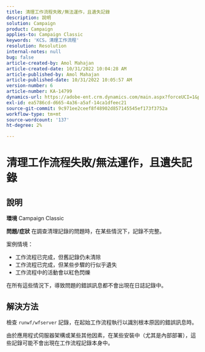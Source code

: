 ```yaml
---
title: 清理工作流程失敗/無法運作，且遺失記錄
description: 說明
solution: Campaign
product: Campaign
applies-to: Campaign Classic
keywords: 'KCS，清理工作流程'
resolution: Resolution
internal-notes: null
bug: false
article-created-by: Amol Mahajan
article-created-date: 10/31/2022 10:04:28 AM
article-published-by: Amol Mahajan
article-published-date: 10/31/2022 10:05:57 AM
version-number: 6
article-number: KA-14799
dynamics-url: https://adobe-ent.crm.dynamics.com/main.aspx?forceUCI=1&pagetype=entityrecord&etn=knowledgearticle&id=271ea964-0359-ed11-9561-6045bd006079
exl-id: ea5786cd-d665-4a36-a5af-14ca1dfeec21
source-git-commit: 9c971ee2ceef8f48902d857145545ef173f3752a
workflow-type: tm+mt
source-wordcount: '137'
ht-degree: 2%

---
```


# 清理工作流程失敗/無法運作，且遺失記錄

## 說明

<b>環境</b>
Campaign Classic


<b>問題/症狀</b>
在調查清理記錄的問題時，在某些情況下，記錄不完整。

案例情境：

- 工作流程已完成，但舊記錄仍未清除
- 工作流程已完成，但某些步驟的行似乎遺失
- 工作流程中的活動會以紅色閃爍


在所有這些情況下，導致問題的錯誤訊息都不會出現在日誌記錄中。


## 解決方法


檢查 `runwf/wfserver` 記錄，在起始工作流程執行以識別根本原因的錯誤訊息時。

由於應用程式伺服器架構或某些其他因素，在某些安裝中（尤其是內部部署），這些記錄可能不會出現在工作流程記錄本身中。
